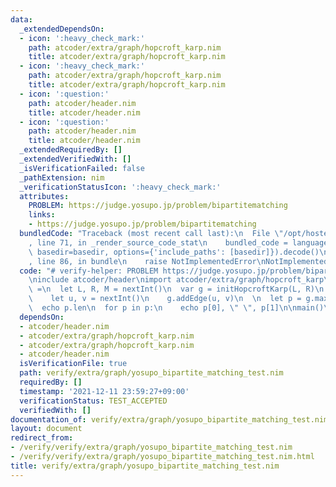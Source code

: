 ```yaml
---
data:
  _extendedDependsOn:
  - icon: ':heavy_check_mark:'
    path: atcoder/extra/graph/hopcroft_karp.nim
    title: atcoder/extra/graph/hopcroft_karp.nim
  - icon: ':heavy_check_mark:'
    path: atcoder/extra/graph/hopcroft_karp.nim
    title: atcoder/extra/graph/hopcroft_karp.nim
  - icon: ':question:'
    path: atcoder/header.nim
    title: atcoder/header.nim
  - icon: ':question:'
    path: atcoder/header.nim
    title: atcoder/header.nim
  _extendedRequiredBy: []
  _extendedVerifiedWith: []
  _isVerificationFailed: false
  _pathExtension: nim
  _verificationStatusIcon: ':heavy_check_mark:'
  attributes:
    PROBLEM: https://judge.yosupo.jp/problem/bipartitematching
    links:
    - https://judge.yosupo.jp/problem/bipartitematching
  bundledCode: "Traceback (most recent call last):\n  File \"/opt/hostedtoolcache/Python/3.10.6/x64/lib/python3.10/site-packages/onlinejudge_verify/documentation/build.py\"\
    , line 71, in _render_source_code_stat\n    bundled_code = language.bundle(stat.path,\
    \ basedir=basedir, options={'include_paths': [basedir]}).decode()\n  File \"/opt/hostedtoolcache/Python/3.10.6/x64/lib/python3.10/site-packages/onlinejudge_verify/languages/nim.py\"\
    , line 86, in bundle\n    raise NotImplementedError\nNotImplementedError\n"
  code: "# verify-helper: PROBLEM https://judge.yosupo.jp/problem/bipartitematching\n\
    \ninclude atcoder/header\nimport atcoder/extra/graph/hopcroft_karp\n\nproc main()\
    \ =\n  let L, R, M = nextInt()\n  var g = initHopcroftKarp(L, R)\n  for i in 0..<M:\n\
    \    let u, v = nextInt()\n    g.addEdge(u, v)\n  \n  let p = g.maximum_matching()\n\
    \  echo p.len\n  for p in p:\n    echo p[0], \" \", p[1]\n\nmain()\n"
  dependsOn:
  - atcoder/header.nim
  - atcoder/extra/graph/hopcroft_karp.nim
  - atcoder/extra/graph/hopcroft_karp.nim
  - atcoder/header.nim
  isVerificationFile: true
  path: verify/extra/graph/yosupo_bipartite_matching_test.nim
  requiredBy: []
  timestamp: '2021-12-11 23:59:27+09:00'
  verificationStatus: TEST_ACCEPTED
  verifiedWith: []
documentation_of: verify/extra/graph/yosupo_bipartite_matching_test.nim
layout: document
redirect_from:
- /verify/verify/extra/graph/yosupo_bipartite_matching_test.nim
- /verify/verify/extra/graph/yosupo_bipartite_matching_test.nim.html
title: verify/extra/graph/yosupo_bipartite_matching_test.nim
---
```

